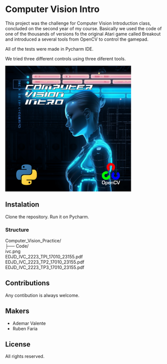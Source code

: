 # Computer Vision Intro

This project was the challenge for Computer Vision Introduction class, concluded on the second year of my course.
Basically we used the code of one of the thousands of versions fo the original Atari game called Breakout and introduced a several tools from OpenCV to control the gamepad.

All of the tests were made in Pycharm IDE.

We tried three different controls using three diferent tools.

<img align="center" width="400" height="400" src="Computer_Vision_practice/ivc.png">



## Instalation

Clone the repository.
Run it on Pycharm.



### Structure

Computer_Vision_Practice/\
├── Code/\
ivc.png\
EDJD_IVC_2223_TPI_17010_23155.pdf\
EDJD_IVC_2223_TP2_17010_23155.pdf\
EDJD_IVC_2223_TP3_17010_23155.pdf



## Contributions
Any contibution is always welcome.



## Makers
- Ademar Valente
- Ruben Faria



## License
All rights reserved.
